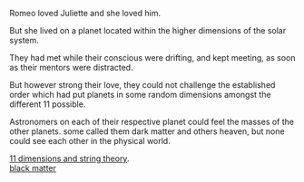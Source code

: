 Romeo loved Juliette and she loved him.

But she lived on a planet located within the higher dimensions of the solar system.

They had met while their conscious were drifting, and kept meeting, as soon as their mentors were distracted.

But however strong their love, they could not challenge the established order which had put planets in some random dimensions amongst the different 11 possible. 

Astronomers on each of their respective planet could feel the masses of the other planets. some called them dark matter and others heaven, but none could see each other in the physical world.

[11 dimensions and string theory](https://en.m.wikipedia.org/wiki/Introduction_to_M-theory).   
[black matter](https://en.m.wikipedia.org/wiki/Dark_matter)